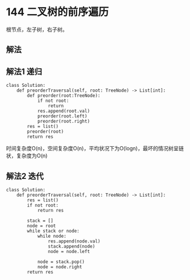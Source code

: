 # 144 二叉树的前序遍历
根节点，左子树，右子树。


## 解法
## 解法1 递归
```python3
class Solution:
    def preorderTraversal(self, root: TreeNode) -> List[int]:
        def preorder(root:TreeNode):
            if not root:
                return
            res.append(root.val)
            preorder(root.left)
            preorder(root.right)
        res = list()
        preorder(root)
        return res
```
时间复杂度O(n)，空间复杂度O(n)，平均状况下为O(logn)，最坏的情况树呈链状，复杂度为O(n)

## 解法2 迭代

```python3
class Solution:
    def preorderTraversal(self, root: TreeNode) -> List[int]:
        res = list()
        if not root:
            return res
        
        stack = []
        node = root
        while stack or node:
            while node:
                res.append(node.val)
                stack.append(node)
                node = node.left

            node = stack.pop()
            node = node.right
        return res
```